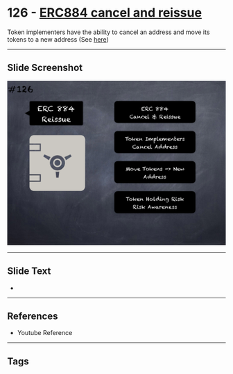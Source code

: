 # 126 - [ERC884 cancel and reissue](ERC884%20cancel%20and%20reissue.md)
Token implementers have the ability to cancel an address and move its tokens to a new address (See [here](https://gist.github.com/shayanb/cd495e23c7cf1a8b269f8ce7fd198538#file-token_checklist-md))
___
## Slide Screenshot
![0126.png](../../images/5.Pitfalls%20and%20Best%20Practices%20201/126.png)
___
## Slide Text
- 
___
## References
- Youtube Reference
___
## Tags